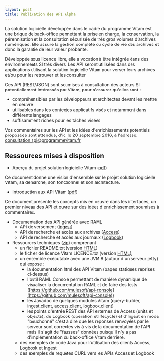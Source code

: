 ```yaml
---
layout: post
title: Publication des API Alpha
---
```


La solution logicielle développée dans le cadre du programme Vitam est une brique de 
back-office permettant la prise en charge, la conservation, la pérennisation et la 
consultation sécurisée de très gros volumes d’archives numériques. Elle assure la 
gestion complète du cycle de vie des archives et donc la garantie de leur valeur probante.

Développée sous licence libre, elle a vocation à être intégrée dans des environnements 
SI très divers. Les API seront utilisées dans des applications utilisant la solution 
logicielle Vitam pour verser leurs archives et/ou pour les retrouver et les consulter

Ces API (REST/JSON) sont soumises à consultation des acteurs SI potentiellement 
intéressés par Vitam, pour s'assurer qu'elles sont :

* compréhensibles par les développeurs et architectes devant les mettre en oeuvre
* utilisables dans les contextes applicatifs visés et notamment dans différents langages
* suffisamment riches pour les tâches visées

Vos commentaires sur les API et les idées d'enrichissements potentiels proposées sont attendus, d'ici le 20 septembre 2016, à l'adresse:
[consultation.api@programmevitam.fr](mailto:consultation.api@programmevitam.fr)

## Ressources mises à disposition

* Aperçu du projet solution logicielle Vitam ([pdf](/ressources/API-Alpha/20160718_NP_VITAM_presentation_solution_logicielle_V1.0.pdf))

Ce document donne une vision d'ensemble sur le projet solution logicielle Vitam, sa démarche, son fonctionnel et son architecture. 

* Introduction aux API Vitam ([pdf](/ressources/API-Alpha/20160718_NP_VITAM_introduction-aux-API-Vitam-alpha-V1.0.pdf))

Ce document présente les concepts mis en oeuvre dans les interfaces, un premier niveau des API et ouvre sur des idées d'enrichissement soumises à commentaires. 

* Documentation des API générée avec RAML
	* API de versement ([Ingest](/ressources/API-Alpha/ingest.html))
	* API de recherche et accès aux archives ([Access](/ressources/API-Alpha/access.html))
	* API de recherche et accès aux journaux ([Logbook](/ressources/API-Alpha/logbook.html))
* Ressources techniques ([zip](/ressources/API-Alpha/Vitam-API-Alpha-07-2016.zip)) comprenant
	* un fichier README.txt (version [HTML](/ressources/API-Alpha/README)),
	* le fichier de licence Vitam LICENCE.txt (version [HTML](/ressources/API-Alpha/LICENCE)),
	* un ensemble exécutable avec une JVM 8 (autour d'un serveur jetty) qui expose :
		* la documentation html des API Vitam (pages statiques reprises ci-dessus)
		* l'outil RAML Console permettant de manière dynamique de visualiser la documentation RAML et de faire des tests ([https://github.com/mulesoft/api-console](https://github.com/mulesoft/api-console))
		* les Javadoc de quelques modules Vitam (query-builder, ingest.client, access.client, logbook.client)
		* les points d'entrée REST des API externes de Access (units et objects), de Logbook (operation et lifecycle) et d'Ingest en mode "bouchonné" c'est à dire que les réponses renvoyées par le serveur sont correctes vis à vis de la documentation de l'API mais il s'agit de "fausses" données puisqu'il n'y a pas d'implémentation du back-office Vitam derrière.
	* des exemples de code Java pour l'utilisation des clients Access, Logbook et Ingest
	* des exemples de requêtes CURL vers les APIs Access et Logbook

